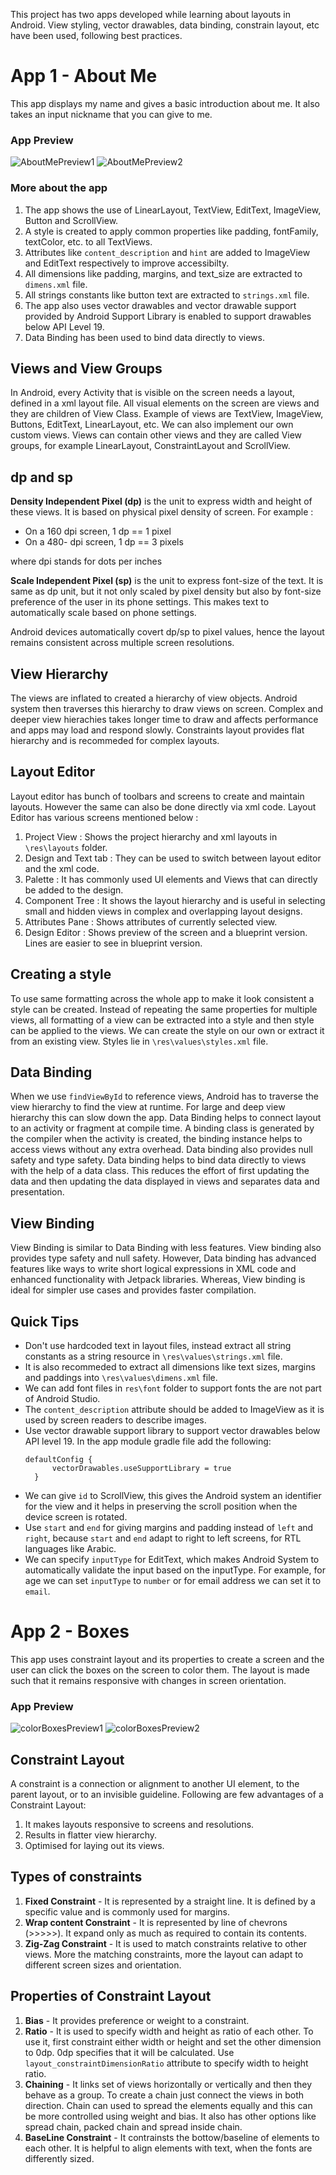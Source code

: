 This project has two apps developed while learning about layouts in Android. View styling, vector drawables, data binding, constrain layout, etc have been used, following best practices.

# App 1 - About Me #
This app displays my name and gives a basic introduction about me. It also takes an input nickname that you can give to me.

### App Preview ###
![AboutMePreview1](https://github.com/pawanharariya/About-Me-and-Boxes/assets/43620548/40da31ac-821c-44c0-8198-6dcfb142fc2a "About Me Preview 1")
![AboutMePreview2](https://github.com/pawanharariya/About-Me-and-Boxes/assets/43620548/9ecec376-6fb1-4c4b-8581-aa06ea28cf4f "About Me Preview 2")

### More about the app ###
1. The app shows the use of LinearLayout, TextView, EditText, ImageView, Button and ScrollView.
2. A style is created to apply common properties like padding, fontFamily, textColor, etc. to all TextViews.
3. Attributes like `content_description` and `hint` are added to ImageView and EditText respectively to improve accessibilty.
4. All dimensions like padding, margins, and  text_size are extracted to `dimens.xml` file.
5. All strings constants like button text are extracted to `strings.xml` file.
6. The app also uses vector drawables and vector drawable support provided by Android Support Library is enabled to support drawables below API Level 19.
7. Data Binding has been used to bind data directly to views. 

## Views and View Groups ## 
In Android, every Activity that is visible on the screen needs a layout, defined in a xml layout file. All visual elements on the screen are views and they are children of View Class. Example of views are TextView, ImageView, Buttons, EditText, LinearLayout, etc. We can also implement our own custom views. Views can contain other views and they are called View groups, for example LinearLayout, ConstraintLayout and ScrollView. 

## dp and sp ##
**Density Independent Pixel (dp)** is the unit to express width and height of these views. It is based on physical pixel density of screen. For example :
 * On a 160 dpi screen, 1 dp == 1 pixel
 * On a 480- dpi screen, 1 dp  == 3 pixels
   
where dpi stands for dots per inches

**Scale Independent Pixel (sp)** is the unit to express font-size of the text. It is same as dp unit, but it not only scaled by pixel density but also by font-size preference of the user in its phone settings. This makes text to automatically scale based on phone settings. 

Android devices automatically covert dp/sp to pixel values, hence the layout remains consistent across multiple screen resolutions.

## View Hierarchy ##
The views are inflated to created a hierarchy of view objects. Android system then traverses this hierarchy to draw views on screen. Complex and deeper view hierachies takes longer time to draw and affects performance and apps may load and respond slowly. Constraints layout provides flat hierarchy and is recommeded for complex layouts.

## Layout Editor ##
Layout editor has bunch of toolbars and screens to create and maintain layouts. However the same can also be done directly via xml code. Layout Editor has various screens mentioned below : 

1. Project View : Shows the project hierarchy and xml layouts in `\res\layouts` folder.
2. Design and Text tab : They can be used to switch between layout editor and the xml code.
3. Palette : It has commonly used UI elements and Views that can directly be added to the design.
4. Component Tree : It shows the layout hierarchy and is useful in selecting small and hidden views in complex and overlapping layout designs.
5. Attributes Pane : Shows attributes of currently selected view.
6. Design Editor : Shows preview of the screen and a blueprint version. Lines are easier to see in blueprint version.

## Creating a style ##
To use same formatting across the whole app to make it look consistent a style can be created. Instead of repeating the same properties for multiple views, all formatting of a view can be extracted into a style and then style can be applied to the views. We can create the style on our own or extract it from an existing view. Styles lie in `\res\values\styles.xml` file.

## Data Binding ##
When we use `findViewById` to reference views, Android has to traverse the view hierarchy to find the view at runtime. For large and deep view hierarchy this can slow down the app. Data Binding helps to connect layout to an activity or fragment at compile time. A binding class is generated by the compiler when the activity is created, the binding instance helps to access views without any extra overhead. Data binding also provides null safety and type safety. Data binding helps to bind data directly to views with the help of a data class. This reduces the effort of first updating the data and then updating the data displayed in views and separates data and presentation.

## View Binding ##
View Binding is similar to Data Binding with less features. View binding also provides type safety and null safety. However, Data binding has advanced features like ways to write short logical expressions in XML code and enhanced functionality with Jetpack libraries. Whereas, View binding is ideal for simpler use cases and provides faster compilation.

## Quick Tips ##
* Don't use hardcoded text in layout files, instead extract all string constants as a string resource in `\res\values\strings.xml` file.
* It is also recommeded to extract all dimensions like text sizes, margins and paddings into `\res\values\dimens.xml` file.
* We can add font files in `res\font` folder to support fonts the are not part of Android Studio.
* The `content_description` attribute should be added to ImageView as it is used by screen readers to describe images.
* Use vector drawable support library to support vector drawables below API level 19. In the app module gradle file add the following:
  ```
  defaultConfig {
        vectorDrawables.useSupportLibrary = true
    }
  ```
* We can give `id` to ScrollView, this gives the Android system an identifier for the view and it helps in preserving the scroll position when the device screen is rotated.
* Use `start` and `end` for giving margins and padding instead of `left` and `right`, because `start` and `end` adapt to right to left screens, for RTL languages like Arabic.
* We can specify `inputType` for EditText, which makes Android System to automatically validate the input based on the inputType. For example, for age we can set `inputType` to `number` or for email address we can set it to `email`.


# App 2 - Boxes #
This app uses constraint layout and its properties to create a screen and the user can click the boxes on the screen to color them. The layout is made such that it remains responsive with changes in screen orientation.

### App Preview ###
![colorBoxesPreview1](https://github.com/pawanharariya/About-Me-and-Boxes/assets/43620548/ed4e63cc-53d0-46b4-a0dd-fa6a901de96f)
![colorBoxesPreview2](https://github.com/pawanharariya/About-Me-and-Boxes/assets/43620548/e299e671-ddbb-4346-95b1-9698a49fb6a2)

## Constraint Layout ##
A constraint is a connection or alignment to another UI element, to the parent layout, or to an invisible guideline. Following are few advantages of a Constraint Layout:
1. It makes layouts responsive to screens and resolutions.
2. Results in flatter view hierarchy.
3. Optimised for laying out its views.   


## Types of constraints ##
 1. **Fixed Constraint** - It is represented by a straight line. It is defined by a specific value and is commonly used for margins.
 2. **Wrap content Constraint** - It is represented by line of chevrons (>>>>>). It expand only as much as required to contain its contents.
 3. **Zig-Zag Constraint** - It is used to match constraints relative to other views. More the matching constraints, more the layout can adapt to different screen sizes and orientation.

## Properties of Constraint Layout ##
1. **Bias** - It provides preference or weight to a constraint.
2. **Ratio** - It is used to specify width and height as ratio of each other. To use it, first constraint either width or height and set the other dimension to 0dp. 0dp specifies that it will be calculated. Use `layout_constraintDimensionRatio` attribute to specify width to height ratio.
3. **Chaining** - It links set of views horizontally or vertically and then they behave as a group. To create a chain just connect the views in both direction. Chain can used to spread the elements equally and this can be more controlled using weight and bias. It also has other options like spread chain, packed chain and spread inside chain.
4. **BaseLine Constraint** - It contrainsts the bottow/baseline of elements to each other. It is helpful to align elements with text, when the fonts are differently sized.
